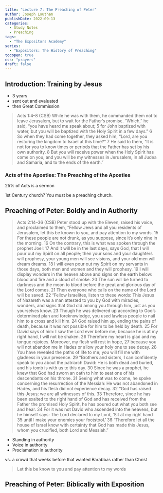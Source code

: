 ```yaml
---
title: "Lecture 7: The Preaching of Peter"
author: Joseph Louthan
publishDate: 2022-09-13
categories:
  - Study Notes
  - Preaching
tags:
  - "The Expositors Academy"
series:
  - "Expositors: The History of Preaching"
tocopen: true
css: "prayers"
draft: false
---
```


## Introduction: Training by Jesus

- 3 years
- sent out and evaluated
- then Great Commission

>Acts 1:4–8 (CSB)  While he was with them, he commanded them not to leave Jerusalem, but to wait for the Father’s promise. “Which,” he said, “you have heard me speak about; 5 for John baptized with water, but you will be baptized with the Holy Spirit in a few days.” 6 So when they had come together, they asked him, “Lord, are you restoring the kingdom to Israel at this time?” 7 He said to them, “It is not for you to know times or periods that the Father has set by his own authority. 8 But you will receive power when the Holy Spirit has come on you, and you will be my witnesses in Jerusalem, in all Judea and Samaria, and to the ends of the earth.”

### Acts of the Apostles: The Preaching of the Apostles

25% of Acts is a sermon

1st Century church? You must be a preaching church.

## Preaching of Peter: Boldly and in Authority

>Acts 2:14–36 (CSB)  Peter stood up with the Eleven, raised his voice, and proclaimed to them, “Fellow Jews and all you residents of Jerusalem, let this be known to you, and pay attention to my words. 15 For these people are not drunk, as you suppose, since it’s only nine in the morning. 16 On the contrary, this is what was spoken through the prophet Joel: 17 And it will be in the last days, says God, that I will pour out my Spirit on all people; then your sons and your daughters will prophesy, your young men will see visions, and your old men will dream dreams. 18 I will even pour out my Spirit on my servants in those days, both men and women and they will prophesy. 19 I will display wonders in the heaven above and signs on the earth below: blood and fire and a cloud of smoke. 20 The sun will be turned to darkness and the moon to blood before the great and glorious day of the Lord comes. 21 Then everyone who calls on the name of the Lord will be saved. 22 “Fellow Israelites, listen to these words: This Jesus of Nazareth was a man attested to you by God with miracles, wonders, and signs that God did among you through him, just as you yourselves know. 23 Though he was delivered up according to God’s determined plan and foreknowledge, you used lawless people to nail him to a cross and kill him. 24 God raised him up, ending the pains of death, because it was not possible for him to be held by death. 25 For David says of him: I saw the Lord ever before me; because he is at my right hand, I will not be shaken. 26 Therefore my heart is glad and my tongue rejoices. Moreover, my flesh will rest in hope, 27 because you will not abandon me in Hades or allow your holy one to see decay. 28 You have revealed the paths of life to me; you will fill me with gladness in your presence. 29 “Brothers and sisters, I can confidently speak to you about the patriarch David: He is both dead and buried, and his tomb is with us to this day. 30 Since he was a prophet, he knew that God had sworn an oath to him to seat one of his descendants on his throne. 31 Seeing what was to come, he spoke concerning the resurrection of the Messiah: He was not abandoned in Hades, and his flesh did not experience decay. 32 “God has raised this Jesus; we are all witnesses of this. 33 Therefore, since he has been exalted to the right hand of God and has received from the Father the promised Holy Spirit, he has poured out what you both see and hear. 34 For it was not David who ascended into the heavens, but he himself says: The Lord declared to my Lord, ‘Sit at my right hand 35 until I make your enemies your footstool.’ 36 “Therefore let all the house of Israel know with certainty that God has made this Jesus, whom you crucified, both Lord and Messiah.”

- Standing in authority
- Voice in authority
- Proclamation in authority

vs. a crowd that weeks before that wanted Barabbas rather than Christ

> Let this be know to you and pay attention to my words

## Preaching of Peter: Biblically with Exposition

